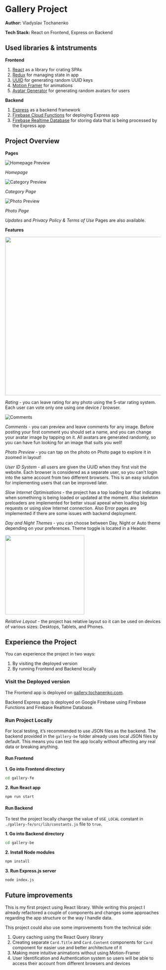 # Gallery Project

**Author:** Vladyslav Tochanenko

**Tech Stack:** React on Frontend, Express on Backend

## Used libraries & intstruments

**Frontend**

1. [React](https://react.dev/) as a library for crating SPAs
2. [Redux](https://react-redux.js.org/) for managing state in app
3. [UUID](https://www.npmjs.com/package/uuid) for generating random UUID keys
4. [Motion Framer](https://motion.dev/) for animations
5. [Avatar Generator](https://www.npmjs.com/package/random-avatar-generator) for generating random avatars for users 

**Backend**

1. [Express](https://expressjs.com/) as a backend framework
2. [Firebase Cloud Functions](https://firebase.google.com/docs/functions) for deploying Express app
3. [Firebase Realtime Database](https://firebase.google.com/docs/database) for storing data that is being processed by the Express app

## Project Overview

**Pages**

![Homepage Preview](https://materials.tochanenko.com/github/homepage.png)

_Homepage_

![Category Preview](https://materials.tochanenko.com/github/category.png)

_Category Page_

![Photo Preview](https://materials.tochanenko.com/github/photo.png)

_Photo Page_

_Updates_ and _Privacy Policy & Terms of Use_ Pages are also available.

**Features**

<img src="https://materials.tochanenko.com/github/voting.png" width="512">

_Rating_ - you can leave rating for any photo using the 5-star rating system. Each user can vote only one using one device / browser.

![Comments](https://materials.tochanenko.com/github/comments.png)

_Comments_ - you can preview and leave comments for any image. Before posting your first comment you should set a name, and you can change your avatar image by tapping on it. All avatars are generated randomly, so you can have fun looking for an image that suits you well!

_Photo Preview_ - you can tap on the photo on Photo page to explore it in zoomed in layout!

_User ID System_ - all users are given the UUID when they first visit the website. Each browser is considered as a separate user, so you can't login into the same account from two different browsers. This is an easy solution for implementing users that can be improved later.

_Slow Internet Optimisations_ - the project has a top loading bar that indicates when somethinng is being loaded or updated at the moment. Also skeleton preloaders are implemented for better visual apeeal when loading big requests or using slow Internet connection. Also Error pages are implemented if there are some issues with backend deployment.

_Day and Night Themes_ - you can choose between Day, Night or Auto theme depending on your preferences. Theme toggle is located in a Header.

<img src="https://materials.tochanenko.com/github/mobile.png" width="256">

_Relative Layout_ - the project has relative layout so it can be used on devices of various sizes: Desktops, Tablets, and Phones.

## Experience the Project

You can experience the project in two ways:

1. By visiting the deployed version
2. By running Frontend and Backend locally

### Visit the Deployed version

The Frontend app is deployed on [gallery.tochanenko.com](https://gallery.tochanenko.com).

Backend Express app is deployed on Google Firebase using Firebase Functions and Firebase Realtime Database.

### Run Project Locally

For local testing, it’s recommended to use JSON files as the backend. The backend provided in the `gallery-be` folder already uses local JSON files by default. This means you can test the app locally without affecting any real data or breaking anything.

#### Run Frontend

**1. Go into Frontend directory**

```sh
cd gallery-fe
```

**2. Run React app**

```sh
npm run start
```


#### Run Backend

To test the project locally change the value of `USE_LOCAL` constant in `./gallery-fe/src/lib/constants.js` file to `true`.

**1. Go into Backend directory**

```sh
cd gallery-be
```
**2. Install Node modules**

```sh
npm install
```

**3. Run Express.js server**

```sh
node index.js
```

## Future improvements

This is my first project using React library. While writing this project I already refactored a couple of components and changes some approaches regarding the app structure or the way I handle data.

This project could also use some improvements from the technical side:

1. Query caching using the React Query library
2. Creating separate `Card.Title` and `Card.Content` components for `Card` component for easier use and better architecture of it
3. Making more intuitive animations without using Motion-Framer
4. User Identification and Authentication system so users will be able to access their account from different browsers and devices